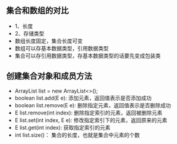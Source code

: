 ## 集合和数组的对比
* 1、长度
* 2、存储类型
* 数组长度固定，集合长度可变
* 数组可以存基本数据类型，引用数据类型
* 集合可以存引用数据类型，存基本数据类型的话要先变成包装类

## 创建集合对象和成员方法
* ArrayList<String> list = new ArrayList<>();
* boolean list.add(E e): 添加元素，返回值表示是否添加成功
* boolean list.remove(E e): 删除指定元素，返回值表示是否删除成功
* E list.remove(int index): 删除指定索引的元素，返回被删除元素
* E list.set(int index, E e): 修改指定索引下的元素，返回原来的元素
* E list.get(int index): 获取指定索引的元素
* int list.size()： 集合的长度，也就是集合中元素的个数